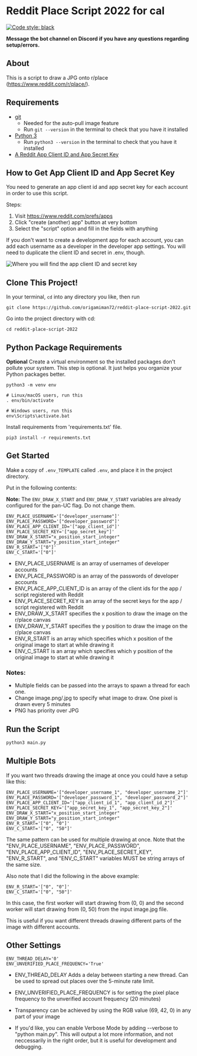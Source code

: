 # Reddit Place Script 2022 for cal

[![Code style: black](https://img.shields.io/badge/code%20style-black-000000.svg)](https://github.com/psf/black)

**Message the bot channel on Discord if you have any questions regarding setup/errors.**

## About

This is a script to draw a JPG onto r/place (<https://www.reddit.com/r/place/>).

## Requirements

- [git](https://git-scm.com/book/en/v2/Getting-Started-Installing-Git)
    - Needed for the auto-pull image feature
    - Run `git --version` in the terminal to check that you have it installed
- [Python 3](https://www.python.org/downloads/)
    - Run `python3 --version` in the terminal to check that you have it installed
- [A Reddit App Client ID and App Secret Key](https://www.reddit.com/prefs/apps)

## How to Get App Client ID and App Secret Key

You need to generate an app client id and app secret key for each account in order to use this script.

Steps:

1. Visit <https://www.reddit.com/prefs/apps>
2. Click "create (another) app" button at very bottom
3. Select the "script" option and fill in the fields with anything

If you don't want to create a development app for each account, you can add each username as a developer in the developer app settings. You will need to duplicate the client ID and secret in .env, though.

![Where you will find the app client ID and secret key](reddit-app-screenshot.png)

## Clone This Project!
In your terminal, `cd` into any directory you like, then run
```
git clone https://github.com/origamiman72/reddit-place-script-2022.git
```

Go into the project directory with cd:
```
cd reddit-place-script-2022
```

## Python Package Requirements

**Optional**
Create a virtual environment so the installed packages don't pollute your system.
This step is optional. It just helps you organize your Python packages better.

```shell
python3 -m venv env

# Linux/macOS users, run this
. env/bin/activate

# Windows users, run this
env\Scripts\activate.bat
```

Install requirements from 'requirements.txt' file.

```shell
pip3 install -r requirements.txt
```

## Get Started

Make a copy of `.env_TEMPLATE` called `.env`, and place it in the project directory.

Put in the following contents:

**Note:** The `ENV_DRAW_X_START` and `ENV_DRAW_Y_START` variables are already
configured for the pan-UC flag. Do not change them.

```text
ENV_PLACE_USERNAME='["developer_username"]'
ENV_PLACE_PASSWORD='["developer_password"]'
ENV_PLACE_APP_CLIENT_ID='["app_client_id"]'
ENV_PLACE_SECRET_KEY='["app_secret_key"]'
ENV_DRAW_X_START="x_position_start_integer"
ENV_DRAW_Y_START="y_position_start_integer"
ENV_R_START='["0"]'
ENV_C_START='["0"]'
```

- ENV_PLACE_USERNAME is an array of usernames of developer accounts
- ENV_PLACE_PASSWORD is an array of the passwords of developer accounts
- ENV_PLACE_APP_CLIENT_ID is an array of the client ids for the app / script registered with Reddit
- ENV_PLACE_SECRET_KEY is an array of the secret keys for the app / script registered with Reddit
- ENV_DRAW_X_START specifies the x position to draw the image on the r/place canvas
- ENV_DRAW_Y_START specifies the y position to draw the image on the r/place canvas
- ENV_R_START is an array which specifies which x position of the original image to start at while drawing it
- ENV_C_START is an array which specifies which y position of the original image to start at while drawing it

### Notes: 
- Multiple fields can be passed into the arrays to spawn a thread for each one.
- Change image.png/.jpg to specify what image to draw. One pixel is drawn every 5 minutes
- PNG has priority over JPG

## Run the Script

```python
python3 main.py
```

## Multiple Bots

If you want two threads drawing the image at once you could have a setup like this:

```text
ENV_PLACE_USERNAME='["developer_username_1", "developer_username_2"]'
ENV_PLACE_PASSWORD='["developer_password_1", "developer_password_2"]'
ENV_PLACE_APP_CLIENT_ID='["app_client_id_1", "app_client_id_2"]'
ENV_PLACE_SECRET_KEY='["app_secret_key_1", "app_secret_key_2"]'
ENV_DRAW_X_START="x_position_start_integer"
ENV_DRAW_Y_START="y_position_start_integer"
ENV_R_START='["0", "0"]'
ENV_C_START='["0", "50"]'
```

The same pattern can be used for multiple drawing at once. Note that the "ENV_PLACE_USERNAME", "ENV_PLACE_PASSWORD", "ENV_PLACE_APP_CLIENT_ID", "ENV_PLACE_SECRET_KEY", "ENV_R_START", and "ENV_C_START" variables MUST be string arrays of the same size.

Also note that I did the following in the above example:

```text
ENV_R_START='["0", "0"]'
ENV_C_START='["0", "50"]'
```

In this case, the first worker will start drawing from (0, 0) and the second worker will start drawing from (0, 50) from the input image.jpg file.

This is useful if you want different threads drawing different parts of the image with different accounts.

## Other Settings

```text
ENV_THREAD_DELAY='0'
ENV_UNVERIFIED_PLACE_FREQUENCY='True'
```

- ENV_THREAD_DELAY Adds a delay between starting a new thread. Can be used to spread out places over the 5-minute rate limit.
- ENV_UNVERIFIED_PLACE_FREQUENCY is for setting the pixel place frequency to the unverified account frequency (20 minutes)

- Transparency can be achieved by using the RGB value (69, 42, 0) in any part of your image
- If you'd like, you can enable Verbose Mode by adding --verbose to "python main.py". This will output a lot more information, and not neccessarily in the right order, but it is useful for development and debugging.
